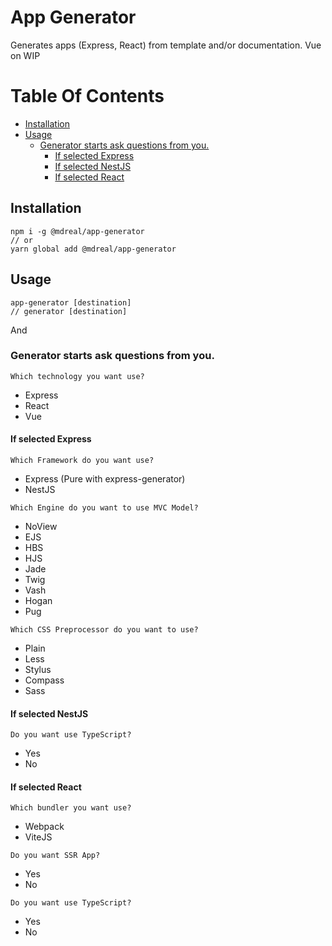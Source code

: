 # App Generator
Generates apps (Express, React) from template and/or documentation. Vue on WIP

# Table Of Contents

- [Installation](#installation)
- [Usage](#usage)
  * [Generator starts ask questions from you.](#generator-starts-ask-questions-from-you)
    + [If selected Express](#if-selected-express)
    + [If selected NestJS](#if-selected-nestjs)
    + [If selected React](#if-selected-react)

## Installation
```shell
npm i -g @mdreal/app-generator
// or
yarn global add @mdreal/app-generator
```

## Usage

```shell
app-generator [destination]
// generator [destination]
```
And
### Generator starts ask questions from you.
`Which technology you want use?`
- Express
- React
- Vue

#### If selected Express
`Which Framework do you want use?`
- Express (Pure with express-generator)
- NestJS

`Which Engine do you want to use MVC Model?`
- NoView
- EJS
- HBS
- HJS
- Jade
- Twig
- Vash
- Hogan
- Pug

`Which CSS Preprocessor do you want to use?`
- Plain
- Less
- Stylus
- Compass
- Sass

#### If selected NestJS
`Do you want use TypeScript?`
- Yes
- No

#### If selected React
`Which bundler you want use?`
- Webpack
- ViteJS

`Do you want SSR App?`
- Yes
- No

`Do you want use TypeScript?`
- Yes
- No

